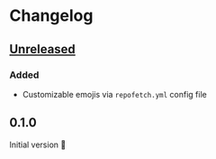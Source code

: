 # Changelog

## [Unreleased]

### Added

- Customizable emojis via `repofetch.yml` config file

## 0.1.0
Initial version :tada:

[Unreleased]: https://github.com/spenserblack/repofetch/compare/v0.1.0...HEAD
